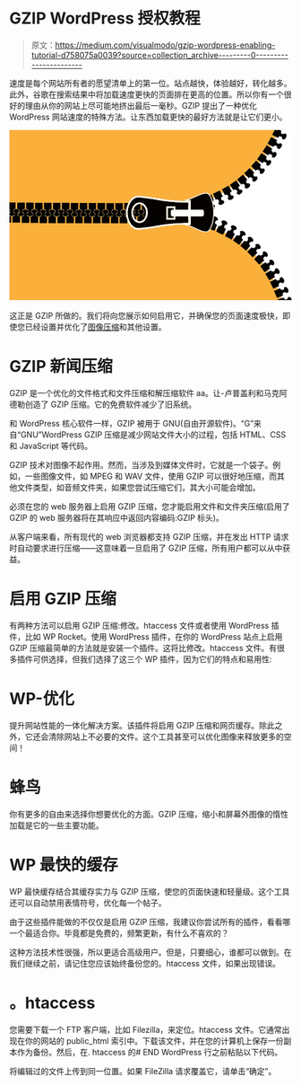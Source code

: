 # GZIP WordPress 授权教程

> 原文：<https://medium.com/visualmodo/gzip-wordpress-enabling-tutorial-d758075a0039?source=collection_archive---------0----------------------->

速度是每个网站所有者的愿望清单上的第一位。站点越快，体验越好，转化越多。此外，谷歌在搜索结果中将加载速度更快的页面排在更高的位置。所以你有一个很好的理由从你的网站上尽可能地挤出最后一毫秒。GZIP 提出了一种优化 WordPress 网站速度的特殊方法。让东西加载更快的最好方法就是让它们更小。

![](img/b8ae5896970853d9b94137eea5c087a5.png)

这正是 GZIP 所做的。我们将向您展示如何启用它，并确保您的页面速度极快，即使您已经设置并优化了[图像压缩](https://visualmodo.com/images-compression-site-loading/)和其他设置。

# GZIP 新闻压缩

GZIP 是一个优化的文件格式和文件压缩和解压缩软件 aa。让-卢普盖利和马克阿德勒创造了 GZIP 压缩。它的免费软件减少了旧系统。

和 WordPress 核心软件一样，GZIP 被用于 GNU(自由开源软件)。“G”来自“GNU”WordPress GZIP 压缩是减少网站文件大小的过程，包括 HTML、CSS 和 JavaScript 等代码。

GZIP 技术对图像不起作用。然而，当涉及到媒体文件时，它就是一个袋子。例如，一些图像文件，如 MPEG 和 WAV 文件，使用 GZIP 可以很好地压缩，而其他文件类型，如音频文件夹，如果您尝试压缩它们，其大小可能会增加。

必须在您的 web 服务器上启用 GZIP 压缩，您才能启用文件和文件夹压缩(启用了 GZIP 的 web 服务器将在其响应中返回内容编码:GZIP 标头)。

从客户端来看，所有现代的 web 浏览器都支持 GZIP 压缩，并在发出 HTTP 请求时自动要求进行压缩——这意味着一旦启用了 GZIP 压缩，所有用户都可以从中获益。

# 启用 GZIP 压缩

有两种方法可以启用 GZIP 压缩:修改。htaccess 文件或者使用 WordPress 插件，比如 WP Rocket。使用 WordPress 插件，在你的 WordPress 站点上启用 GZIP 压缩最简单的方法就是安装一个插件。这将比修改。htaccess 文件。有很多插件可供选择，但我们选择了这三个 WP 插件，因为它们的特点和易用性:

# WP-优化

提升网站性能的一体化解决方案。该插件将启用 GZIP 压缩和网页缓存。除此之外，它还会清除网站上不必要的文件。这个工具甚至可以优化图像来释放更多的空间！

# 蜂鸟

你有更多的自由来选择你想要优化的方面。GZIP 压缩，缩小和屏幕外图像的惰性加载是它的一些主要功能。

# WP 最快的缓存

WP 最快缓存结合其缓存实力与 GZIP 压缩，使您的页面快速和轻量级。这个工具还可以自动禁用表情符号，优化每一个帖子。

由于这些插件能做的不仅仅是启用 GZIP 压缩，我建议你尝试所有的插件，看看哪一个最适合你。毕竟都是免费的，频繁更新，有什么不喜欢的？

这种方法技术性很强，所以更适合高级用户。但是，只要细心，谁都可以做到。在我们继续之前，请记住您应该始终备份您的。htaccess 文件，如果出现错误。

# 。htaccess

您需要下载一个 FTP 客户端，比如 Filezilla，来定位。htaccess 文件。它通常出现在你的网站的 public_html 索引中。下载该文件，并在您的计算机上保存一份副本作为备份。然后，在. htaccess 的# END WordPress 行之前粘贴以下代码。

将编辑过的文件上传到同一位置。如果 FileZilla 请求覆盖它，请单击“确定”。